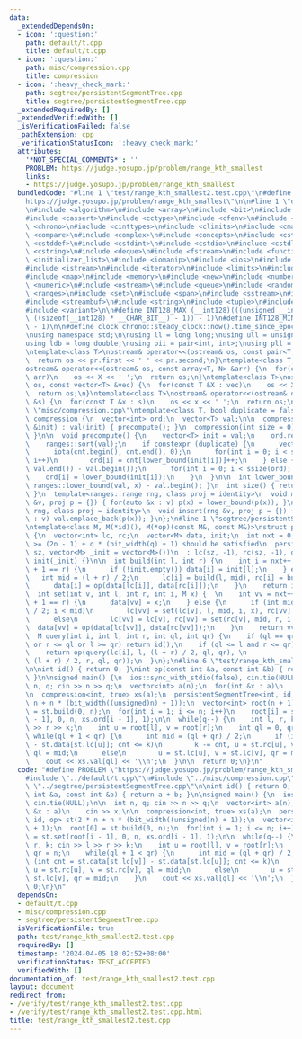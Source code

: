 ```yaml
---
data:
  _extendedDependsOn:
  - icon: ':question:'
    path: default/t.cpp
    title: default/t.cpp
  - icon: ':question:'
    path: misc/compression.cpp
    title: compression
  - icon: ':heavy_check_mark:'
    path: segtree/persistentSegmentTree.cpp
    title: segtree/persistentSegmentTree.cpp
  _extendedRequiredBy: []
  _extendedVerifiedWith: []
  _isVerificationFailed: false
  _pathExtension: cpp
  _verificationStatusIcon: ':heavy_check_mark:'
  attributes:
    '*NOT_SPECIAL_COMMENTS*': ''
    PROBLEM: https://judge.yosupo.jp/problem/range_kth_smallest
    links:
    - https://judge.yosupo.jp/problem/range_kth_smallest
  bundledCode: "#line 1 \"test/range_kth_smallest2.test.cpp\"\n#define PROBLEM \"\
    https://judge.yosupo.jp/problem/range_kth_smallest\"\n\n#line 1 \"default/t.cpp\"\
    \n#include <algorithm>\n#include <array>\n#include <bit>\n#include <bitset>\n\
    #include <cassert>\n#include <cctype>\n#include <cfenv>\n#include <cfloat>\n#include\
    \ <chrono>\n#include <cinttypes>\n#include <climits>\n#include <cmath>\n#include\
    \ <compare>\n#include <complex>\n#include <concepts>\n#include <cstdarg>\n#include\
    \ <cstddef>\n#include <cstdint>\n#include <cstdio>\n#include <cstdlib>\n#include\
    \ <cstring>\n#include <deque>\n#include <fstream>\n#include <functional>\n#include\
    \ <initializer_list>\n#include <iomanip>\n#include <ios>\n#include <iostream>\n\
    #include <istream>\n#include <iterator>\n#include <limits>\n#include <list>\n\
    #include <map>\n#include <memory>\n#include <new>\n#include <numbers>\n#include\
    \ <numeric>\n#include <ostream>\n#include <queue>\n#include <random>\n#include\
    \ <ranges>\n#include <set>\n#include <span>\n#include <sstream>\n#include <stack>\n\
    #include <streambuf>\n#include <string>\n#include <tuple>\n#include <type_traits>\n\
    #include <variant>\n\n#define INT128_MAX (__int128)(((unsigned __int128) 1 <<\
    \ ((sizeof(__int128) * __CHAR_BIT__) - 1)) - 1)\n#define INT128_MIN (-INT128_MAX\
    \ - 1)\n\n#define clock chrono::steady_clock::now().time_since_epoch().count()\n\
    \nusing namespace std;\n\nusing ll = long long;\nusing ull = unsigned long long;\n\
    using ldb = long double;\nusing pii = pair<int, int>;\nusing pll = pair<ll, ll>;\n\
    \ntemplate<class T>\nostream& operator<<(ostream& os, const pair<T, T> pr) {\n\
    \  return os << pr.first << ' ' << pr.second;\n}\ntemplate<class T, size_t N>\n\
    ostream& operator<<(ostream& os, const array<T, N> &arr) {\n  for(const T &X :\
    \ arr)\n    os << X << ' ';\n  return os;\n}\ntemplate<class T>\nostream& operator<<(ostream&\
    \ os, const vector<T> &vec) {\n  for(const T &X : vec)\n    os << X << ' ';\n\
    \  return os;\n}\ntemplate<class T>\nostream& operator<<(ostream& os, const set<T>\
    \ &s) {\n  for(const T &x : s)\n    os << x << ' ';\n  return os;\n}\n#line 1\
    \ \"misc/compression.cpp\"\ntemplate<class T, bool duplicate = false>\nstruct\
    \ compression {\n  vector<int> ord;\n  vector<T> val;\n\n  compression(vector<T>\
    \ &init) : val(init) { precompute(); }\n  compression(int size = 0) { val.reserve(size);\
    \ }\n\n  void precompute() {\n    vector<T> init = val;\n    ord.resize(ssize(val));\n\
    \    ranges::sort(val);\n    if constexpr (duplicate) {\n      vector<int> cnt(ssize(init));\n\
    \      iota(cnt.begin(), cnt.end(), 0);\n      for(int i = 0; i < ssize(ord);\
    \ i++)\n        ord[i] = cnt[lower_bound(init[i])]++;\n    } else {\n      val.resize(unique(val.begin(),\
    \ val.end()) - val.begin());\n      for(int i = 0; i < ssize(ord); i++)\n    \
    \    ord[i] = lower_bound(init[i]);\n    }\n  }\n\n  int lower_bound(T x) { return\
    \ ranges::lower_bound(val, x) - val.begin(); }\n  int size() { return ssize(val);\
    \ }\n  template<ranges::range rng, class proj = identity>\n  void mapping(rng\
    \ &v, proj p = {}) { for(auto &x : v) p(x) = lower_bound(p(x)); }\n  template<ranges::range\
    \ rng, class proj = identity>\n  void insert(rng &v, proj p = {}) { for(auto &x\
    \ : v) val.emplace_back(p(x)); }\n};\n#line 1 \"segtree/persistentSegmentTree.cpp\"\
    \ntemplate<class M, M(*id)(), M(*op)(const M&, const M&)>\nstruct persistentSegmentTree\
    \ {\n  vector<int> lc, rc;\n  vector<M> data, init;\n  int nxt = 0;\n\n  //sz\
    \ >= (2n - 1) + q * (bit_width(q) + 1) should be satisfied\n  persistentSegmentTree(int\
    \ sz, vector<M> _init = vector<M>())\n  : lc(sz, -1), rc(sz, -1), data(sz, id()),\
    \ init(_init) {}\n\n  int build(int l, int r) {\n    int i = nxt++;\n    if (l\
    \ + 1 == r) {\n      if (!init.empty()) data[i] = init[l];\n    } else {\n   \
    \   int mid = (l + r) / 2;\n      lc[i] = build(l, mid), rc[i] = build(mid, r);\n\
    \      data[i] = op(data[lc[i]], data[rc[i]]);\n    }\n    return i;\n  }\n\n\
    \  int set(int v, int l, int r, int i, M x) {  \n    int vv = nxt++;\n    if (l\
    \ + 1 == r) {\n      data[vv] = x;\n    } else {\n      if (int mid = (l + r)\
    \ / 2; i < mid)\n        lc[vv] = set(lc[v], l, mid, i, x), rc[vv] = rc[v];\n\
    \      else\n        lc[vv] = lc[v], rc[vv] = set(rc[v], mid, r, i, x);\n    \
    \  data[vv] = op(data[lc[vv]], data[rc[vv]]);\n    }\n    return vv;\n  }\n\n\
    \  M query(int i, int l, int r, int ql, int qr) {\n    if (ql == qr or i == -1\
    \ or r <= ql or l >= qr) return id();\n    if (ql <= l and r <= qr) return data[i];\n\
    \    return op(query(lc[i], l, (l + r) / 2, ql, qr), \n              query(rc[i],\
    \ (l + r) / 2, r, ql, qr));\n  }\n};\n#line 6 \"test/range_kth_smallest2.test.cpp\"\
    \n\nint id() { return 0; }\nint op(const int &a, const int &b) { return a + b;\
    \ }\n\nsigned main() {\n  ios::sync_with_stdio(false), cin.tie(NULL);\n\n  int\
    \ n, q; cin >> n >> q;\n  vector<int> a(n);\n  for(int &x : a)\n    cin >> x;\n\
    \n  compression<int, true> xs(a);\n  persistentSegmentTree<int, id, op> st(2 *\
    \ n + n * (bit_width((unsigned)n) + 1));\n  vector<int> root(n + 1);\n  root[0]\
    \ = st.build(0, n);\n  for(int i = 1; i <= n; i++)\n    root[i] = st.set(root[i\
    \ - 1], 0, n, xs.ord[i - 1], 1);\n\n  while(q--) {\n    int l, r, k; cin >> l\
    \ >> r >> k;\n    int u = root[l], v = root[r];\n    int ql = 0, qr = n;\n   \
    \ while(ql + 1 < qr) {\n      int mid = (ql + qr) / 2;\n      if (int cnt = st.data[st.lc[v]]\
    \ - st.data[st.lc[u]]; cnt <= k)\n        k -= cnt, u = st.rc[u], v = st.rc[v],\
    \ ql = mid;\n      else\n        u = st.lc[u], v = st.lc[v], qr = mid;\n    }\n\
    \    cout << xs.val[ql] << '\\n';\n  }\n\n  return 0;\n}\n"
  code: "#define PROBLEM \"https://judge.yosupo.jp/problem/range_kth_smallest\"\n\n\
    #include \"../default/t.cpp\"\n#include \"../misc/compression.cpp\"\n#include\
    \ \"../segtree/persistentSegmentTree.cpp\"\n\nint id() { return 0; }\nint op(const\
    \ int &a, const int &b) { return a + b; }\n\nsigned main() {\n  ios::sync_with_stdio(false),\
    \ cin.tie(NULL);\n\n  int n, q; cin >> n >> q;\n  vector<int> a(n);\n  for(int\
    \ &x : a)\n    cin >> x;\n\n  compression<int, true> xs(a);\n  persistentSegmentTree<int,\
    \ id, op> st(2 * n + n * (bit_width((unsigned)n) + 1));\n  vector<int> root(n\
    \ + 1);\n  root[0] = st.build(0, n);\n  for(int i = 1; i <= n; i++)\n    root[i]\
    \ = st.set(root[i - 1], 0, n, xs.ord[i - 1], 1);\n\n  while(q--) {\n    int l,\
    \ r, k; cin >> l >> r >> k;\n    int u = root[l], v = root[r];\n    int ql = 0,\
    \ qr = n;\n    while(ql + 1 < qr) {\n      int mid = (ql + qr) / 2;\n      if\
    \ (int cnt = st.data[st.lc[v]] - st.data[st.lc[u]]; cnt <= k)\n        k -= cnt,\
    \ u = st.rc[u], v = st.rc[v], ql = mid;\n      else\n        u = st.lc[u], v =\
    \ st.lc[v], qr = mid;\n    }\n    cout << xs.val[ql] << '\\n';\n  }\n\n  return\
    \ 0;\n}\n"
  dependsOn:
  - default/t.cpp
  - misc/compression.cpp
  - segtree/persistentSegmentTree.cpp
  isVerificationFile: true
  path: test/range_kth_smallest2.test.cpp
  requiredBy: []
  timestamp: '2024-04-05 18:02:52+08:00'
  verificationStatus: TEST_ACCEPTED
  verifiedWith: []
documentation_of: test/range_kth_smallest2.test.cpp
layout: document
redirect_from:
- /verify/test/range_kth_smallest2.test.cpp
- /verify/test/range_kth_smallest2.test.cpp.html
title: test/range_kth_smallest2.test.cpp
---
```

